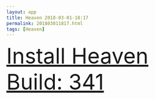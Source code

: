 ```yaml
---
layout: app
title: Heaven 2018-03-01-18:17
permalink: 201803011817.html
tags: [Heaven]
---
```

<div class="pure-g">
    <div class="pure-u-1-1" style="font-size: 4em">
        <a class="pure-button-primary" href="itms-services://?action=download-manifest&url=https%3A%2F%2Flitsungyisigono.github.io%2FTestScript%2Fmanifests%2F201803011817.plist"><i class="fa fa-download" aria-hidden="true"></i>Install Heaven Build: 341</a>
    </div>
</div>